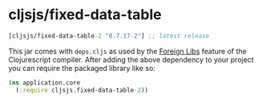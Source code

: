 # cljsjs/fixed-data-table

[](dependency)
```clojure
[cljsjs/fixed-data-table-2 "0.7.17-2"] ;; latest release
```
[](/dependency)

This jar comes with `deps.cljs` as used by the [Foreign Libs][flibs] feature
of the Clojurescript compiler. After adding the above dependency to your project
you can require the packaged library like so:

```clojure
(ns application.core
  (:require cljsjs.fixed-data-table-2))
```

[flibs]: https://clojurescript.org/reference/packaging-foreign-deps
